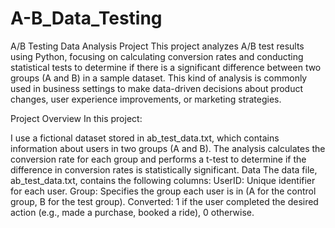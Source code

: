 # A-B_Data_Testing
A/B Testing Data Analysis Project
This project analyzes A/B test results using Python, focusing on calculating conversion rates and conducting statistical tests to determine if there is a significant difference between two groups (A and B) in a sample dataset. This kind of analysis is commonly used in business settings to make data-driven decisions about product changes, user experience improvements, or marketing strategies.

Project Overview
In this project:

I use a fictional dataset stored in ab_test_data.txt, which contains information about users in two groups (A and B).
The analysis calculates the conversion rate for each group and performs a t-test to determine if the difference in conversion rates is statistically significant.
Data
The data file, ab_test_data.txt, contains the following columns:
UserID: Unique identifier for each user.
Group: Specifies the group each user is in (A for the control group, B for the test group).
Converted: 1 if the user completed the desired action (e.g., made a purchase, booked a ride), 0 otherwise.
